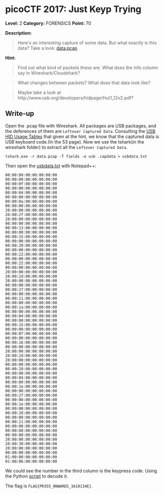 # picoCTF 2017: Just Keyp Trying

**Level:** 2 **Category:** FORENSICS **Point:** 70 

**Description:**

>Here's an interesting capture of some data. But what exactly is this data? Take a look: [data.pcap](https://github.com/nxe4ctf/ctfwriteup/raw/master/picoCTF_2017/Level_2/FORENSICS/Just_Keyp_Trying/data.pcap)

**Hint:**

<blockquote>Find out what kind of packets these are. What does the info column say in Wireshark/Cloudshark?</blockquote>
<blockquote>What changes between packets? What does that data look like?</blockquote>
<blockquote>Maybe take a look at http://www.usb.org/developers/hidpage/Hut1_12v2.pdf?</blockquote>

## Write-up

Open the .pcap file with Wireshark. All packages are USB packages, and the deferences of them are `Leftover Captured Data`. Consulting the [USB HID Usage Tables](http://www.usb.org/developers/hidpage/Hut1_12v2.pdf) that given at the hint, we know that the captured data is USB keyboard code.(In the 53 page). Now we use the tshark(in the wireshark folder) to extract all the `Leftover Captured Data`. 

``` 
tshark.exe -r data.pcap -T fields -e usb .capdata > usbdata.txt
```

Then open the [usbdata.txt](https://github.com/nxe4ctf/ctfwriteup/raw/master/picoCTF_2017/Level_2/FORENSICS/Just_Keyp_Trying/usbdata.txt) with Notepad++:

```
00:00:09:00:00:00:00:00
00:00:00:00:00:00:00:00
00:00:0f:00:00:00:00:00
00:00:00:00:00:00:00:00
00:00:04:00:00:00:00:00
00:00:00:00:00:00:00:00
00:00:0a:00:00:00:00:00
00:00:00:00:00:00:00:00
20:00:00:00:00:00:00:00
20:00:2f:00:00:00:00:00
20:00:00:00:00:00:00:00
00:00:00:00:00:00:00:00
00:00:13:00:00:00:00:00
00:00:00:00:00:00:00:00
00:00:15:00:00:00:00:00
00:00:00:00:00:00:00:00
00:00:20:00:00:00:00:00
00:00:00:00:00:00:00:00
00:00:22:00:00:00:00:00
00:00:00:00:00:00:00:00
00:00:22:00:00:00:00:00
00:00:00:00:00:00:00:00
20:00:00:00:00:00:00:00
20:00:2d:00:00:00:00:00
20:00:00:00:00:00:00:00
00:00:00:00:00:00:00:00
00:00:27:00:00:00:00:00
00:00:00:00:00:00:00:00
00:00:11:00:00:00:00:00
00:00:00:00:00:00:00:00
00:00:1a:00:00:00:00:00
00:00:00:00:00:00:00:00
00:00:04:00:00:00:00:00
00:00:00:00:00:00:00:00
00:00:15:00:00:00:00:00
00:00:00:00:00:00:00:00
00:00:07:00:00:00:00:00
00:00:00:00:00:00:00:00
00:00:16:00:00:00:00:00
00:00:00:00:00:00:00:00
20:00:00:00:00:00:00:00
20:00:2d:00:00:00:00:00
20:00:00:00:00:00:00:00
00:00:00:00:00:00:00:00
00:00:20:00:00:00:00:00
00:00:00:00:00:00:00:00
00:00:04:00:00:00:00:00
00:00:00:00:00:00:00:00
00:00:1e:00:00:00:00:00
00:00:00:00:00:00:00:00
00:00:27:00:00:00:00:00
00:00:00:00:00:00:00:00
00:00:1e:00:00:00:00:00
00:00:00:00:00:00:00:00
00:00:20:00:00:00:00:00
00:00:00:00:00:00:00:00
00:00:21:00:00:00:00:00
00:00:00:00:00:00:00:00
00:00:08:00:00:00:00:00
00:00:00:00:00:00:00:00
20:00:00:00:00:00:00:00
20:00:30:00:00:00:00:00
20:00:00:00:00:00:00:00
00:00:00:00:00:00:00:00
01:00:00:00:00:00:00:00
01:00:06:00:00:00:00:00
```

We could see the number in the third column is the keypress code. Using the Python [script](https://github.com/nxe4ctf/ctfwriteup/raw/master/picoCTF_2017/Level_2/FORENSICS/Just_Keyp_Trying/decode.py) to decode it.

The flag is `FLAG{PR355_0NWARDS_3A10134E}`.